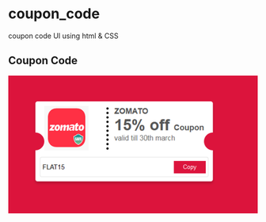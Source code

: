 # coupon_code
coupon code UI using html &amp; CSS


## Coupon Code
![This is an image](https://github.com/Coder-Rushabh/coupon_code/blob/main/preview.PNG)
